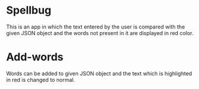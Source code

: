 # Spellbug  
This is an app in which the text entered by the user is compared with the given JSON object and the words not present in it are displayed in red color.

# Add-words
Words can be added to given JSON object and the text which is highlighted in red is changed to normal.
